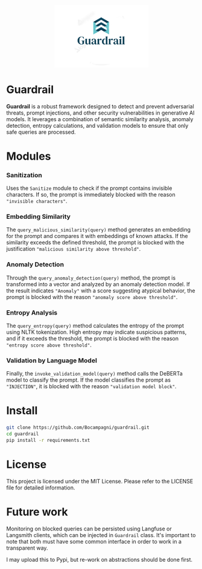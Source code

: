 <p align="center">
   <img src="./docs/images/guardrail_logo.png"  width="250">
</p>

# Guardrail

**Guardrail** is a robust framework designed to detect and prevent adversarial threats, prompt injections, and other security vulnerabilities in generative AI models. It leverages a combination of semantic similarity analysis, anomaly detection, entropy calculations, and validation models to ensure that only safe queries are processed.

# Modules
### Sanitization
Uses the `Sanitize` module to check if the prompt contains invisible characters. If so, the prompt is immediately blocked with the reason `"invisible characters"`.

### Embedding Similarity
The `query_malicious_similarity(query)` method generates an embedding for the prompt and compares it with embeddings of known attacks. If the similarity exceeds the defined threshold, the prompt is blocked with the justification `"malicious similarity above threshold"`.

### Anomaly Detection
Through the `query_anomaly_detection(query)` method, the prompt is transformed into a vector and analyzed by an anomaly detection model. If the result indicates `"Anomaly"` with a score suggesting atypical behavior, the prompt is blocked with the reason `"anomaly score above threshold"`.

### Entropy Analysis
The `query_entropy(query)` method calculates the entropy of the prompt using NLTK tokenization. High entropy may indicate suspicious patterns, and if it exceeds the threshold, the prompt is blocked with the reason `"entropy score above threshold"`.

### Validation by Language Model
Finally, the `invoke_validation_model(query)` method calls the DeBERTa model to classify the prompt. If the model classifies the prompt as `"INJECTION"`, it is blocked with the reason `"validation model block"`.


# Install
```bash
git clone https://github.com/Bocampagni/guardrail.git
cd guardrail
pip install -r requirements.txt
```

# License 
This project is licensed under the MIT License. Please refer to the LICENSE file for detailed information.

# Future work
Monitoring on blocked queries can be persisted using Langfuse or Langsmith clients, which can be injected in `Guardrail` class. It's important to note that both must have some common interface in order to work in a transparent way.

I may upload this to Pypi, but re-work on abstractions should be done first.
